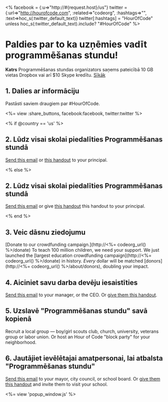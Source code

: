 <% facebook = {:u=>"http://#{request.host}/us"}
                      twitter = {:url=>"http://hourofcode.com", :related=>"codeorg", :hashtags=>"", :text=>hoc_s(:twitter_default_text)}
                      twitter[:hashtags] = "HourOfCode" unless hoc_s(:twitter_default_text).include? "#HourOfCode" %>



# Paldies par to ka uzņēmies vadīt programmēšanas stundu!

**Katrs** Programmēšanas stundas organizators saņems pateicībā 10 GB vietas Dropbox vai arī $10 Skype kredītu. [ Sīkāk](<%= hoc_uri('/prizes') %>)

## 1. Dalies ar informāciju

Pastāsti saviem draugiem par #HourOfCode.

<%= view :share_buttons, facebook:facebook, twitter:twitter %>

<% if @country == 'us' %>

## 2. Lūdz visai skolai piedalīties Programmēšanas stundā

[Send this email](<%= hoc_uri('/resources#email') %>) or [this handout](/files/hoc-one-pager.pdf) to your principal.

<% else %>

## 2. Lūdz visai skolai piedalīties Programmēšanas stundā

[Send this email](<%= hoc_uri('/resources#email') %>) or give [this handout](/files/hoc-one-pager.pdf) this handout</a> to your principal.

<% end %>

## 3. Veic dāsnu ziedojumu

[Donate to our crowdfunding campaign.](http://<%= codeorg_url() %>/donate) To teach 100 million children, we need your support. We just launched the [largest education crowdfunding campaign](http://<%= codeorg_url() %>/donate) in history. *Every* dollar will be matched [donors](http://<%= codeorg_url() %>/about/donors), doubling your impact.

## 4. Aiciniet savu darba devēju iesaistīties

[Send this email](<%= hoc_uri('/resources#email') %>) to your manager, or the CEO. Or [give them this handout](http://hourofcode.com/files/hoc-one-pager.pdf).

## 5. Uzslavē "Programmēšanas stundu" savā kopienā

Recruit a local group — boy/girl scouts club, church, university, veterans group or labor union. Or host an Hour of Code "block party" for your neighborhood.

## 6. Jautājiet ievēlētajai amatpersonai, lai atbalsta "Programmēšanas stundu"

[Send this email](<%= hoc_uri('/resources#politicians') %>) to your mayor, city council, or school board. Or [give them this handout](http://hourofcode.com/files/hoc-one-pager.pdf) and invite them to visit your school.

<%= view 'popup_window.js' %>